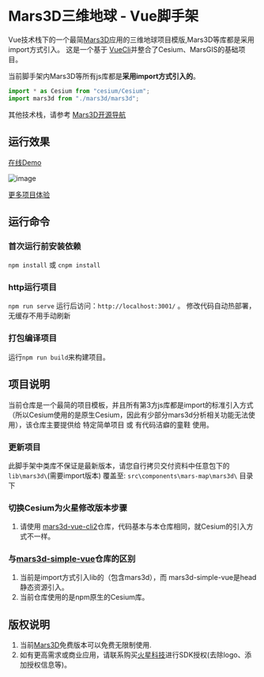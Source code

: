 # Mars3D三维地球 - Vue脚手架
 Vue技术栈下的一个最简[Mars3D](http://cesium.marsgis.cn)应用的三维地球项目模版,Mars3D等库都是采用import方式引入。
 这是一个基于 [VueCli](https://cli.vuejs.org/config/)并整合了Cesium、MarsGIS的基础项目。

当前脚手架内Mars3D等所有js库都是**采用import方式引入的**。
```javascript
import * as Cesium from "cesium/Cesium";
import mars3d from "./mars3d/mars3d";
```

 其他技术栈，请参考 [Mars3D开源导航](https://github.com/marsgis/mars3d)
 

## 运行效果 
 [在线Demo](http://cesium.marsgis.cn/project/vue-cli/)  

 ![image](http://cesium.marsgis.cn/project/img/vue-cli.jpg)
 
 [更多项目体验](http://cesium.marsgis.cn/project.html)

 
 

## 运行命令
 
### 首次运行前安装依赖
 `npm install` 或 `cnpm install`
 
### http运行项目
 `npm run serve`  运行后访问：`http://localhost:3001/`  。 修改代码自动热部署，无缓存不用手动刷新

### 打包编译项目
 运行`npm run build`来构建项目。 


## 项目说明
 当前仓库是一个最简的项目模板，并且所有第3方js库都是import的标准引入方式（所以Cesium使用的是原生Cesium，因此有少部分mars3d分析相关功能无法使用），该仓库主要提供给 特定简单项目 或 有代码洁癖的童鞋 使用。
 
 
### 更新项目
 此脚手架中类库不保证是最新版本，请您自行拷贝交付资料中任意包下的 `lib\mars3d\`(需要import版本) 覆盖至: `src\components\mars-map\mars3d\` 目录下
 
 
### 切换Cesium为火星修改版本步骤
 1. 请使用  [mars3d-vue-cli2](https://github.com/marsgis/mars3d-vue-cli2)仓库，代码基本与本仓库相同，就Cesium的引入方式不一样。



### 与[mars3d-simple-vue](https://github.com/marsgis/mars3d-simple-vue)仓库的区别
1. 当前是import方式引入lib的（包含mars3d），而 mars3d-simple-vue是head静态资源引入。
2. 当前仓库使用的是npm原生的Cesium库。


## 版权说明
1. 当前[Mars3D](http://cesium.marsgis.cn)免费版本可以免费无限制使用.
2. 如有更高需求或商业应用，请联系购买[火星科技](http://cesium.marsgis.cn)进行SDK授权(去除logo、添加授权信息等)。 
